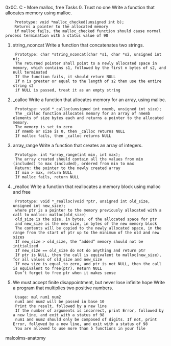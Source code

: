 0x0C. C - More malloc, free
Tasks
0. Trust no one
	Write a function that allocates memory using malloc.

		Prototype: void *malloc_checked(unsigned int b);
		Returns a pointer to the allocated memory
		if malloc fails, the malloc_checked function should cause normal process termination with a status value of 98
1. string_nconcat
	Write a function that concatenates two strings.

		Prototype: char *string_nconcat(char *s1, char *s2, unsigned int n);
		The returned pointer shall point to a newly allocated space in memory, which contains s1, followed by the first n bytes of s2, and null terminated
		If the function fails, it should return NULL
		If n is greater or equal to the length of s2 then use the entire string s2
		if NULL is passed, treat it as an empty string
2. _calloc
	Write a function that allocates memory for an array, using malloc.

		Prototype: void *_calloc(unsigned int nmemb, unsigned int size);
		The _calloc function allocates memory for an array of nmemb elements of size bytes each and returns a pointer to the allocated memory.
		The memory is set to zero
		If nmemb or size is 0, then _calloc returns NULL
		If malloc fails, then _calloc returns NULL
3. array_range
	Write a function that creates an array of integers.

		Prototype: int *array_range(int min, int max);
		The array created should contain all the values from min (included) to max (included), ordered from min to max
		Return: the pointer to the newly created array
		If min > max, return NULL
		If malloc fails, return NULL
4. _realloc
	Write a function that reallocates a memory block using malloc and free

		Prototype: void *_realloc(void *ptr, unsigned int old_size, unsigned int new_size);
		where ptr is a pointer to the memory previously allocated with a call to malloc: malloc(old_size)
		old_size is the size, in bytes, of the allocated space for ptr
		and new_size is the new size, in bytes of the new memory block
		The contents will be copied to the newly allocated space, in the range from the start of ptr up to the minimum of the old and new sizes
		If new_size > old_size, the “added” memory should not be initialized
		If new_size == old_size do not do anything and return ptr
		If ptr is NULL, then the call is equivalent to malloc(new_size), for all values of old_size and new_size
		If new_size is equal to zero, and ptr is not NULL, then the call is equivalent to free(ptr). Return NULL
		Don’t forget to free ptr when it makes sense
5. We must accept finite disappointment, but never lose infinite hope
	Write a program that multiplies two positive numbers.

		Usage: mul num1 num2
		num1 and num2 will be passed in base 10
		Print the result, followed by a new line
		If the number of arguments is incorrect, print Error, followed by a new line, and exit with a status of 98
		num1 and num2 should only be composed of digits. If not, print Error, followed by a new line, and exit with a status of 98
		You are allowed to use more than 5 functions in your file



malcolms-anatomy
